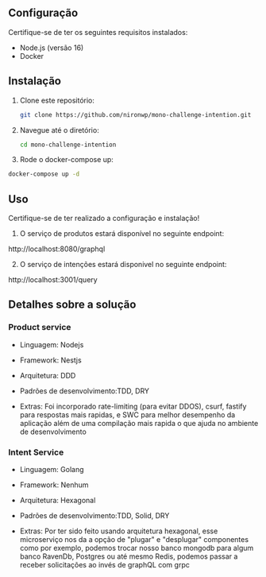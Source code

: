 ## Configuração

Certifique-se de ter os seguintes requisitos instalados:

- Node.js (versão 16)
- Docker

## Instalação

1. Clone este repositório:

   ```bash
   git clone https://github.com/nironwp/mono-challenge-intention.git
   ```
2. Navegue até o diretório:

   ```bash
   cd mono-challenge-intention
   ```
3. Rode o docker-compose up:

```bash
docker-compose up -d
```

## Uso

Certifique-se de ter realizado a configuração e instalação!

1. O serviço de produtos estará disponível no seguinte endpoint:

http://localhost:8080/graphql

2. O serviço de intenções estará disponivel no seguinte endpoint:

http://localhost:3001/query

## Detalhes sobre a solução

### Product service

- Linguagem: Nodejs
- Framework: Nestjs
- Arquitetura: DDD
- Padrões de desenvolvimento:TDD, DRY

- Extras: Foi incorporado rate-limiting (para evitar DDOS), csurf, fastify para
  respostas mais rapidas, e SWC para melhor desempenho da aplicação além de uma
  compilação mais rapida o que ajuda no ambiente de desenvolvimento

### Intent Service

- Linguagem: Golang
- Framework: Nenhum
- Arquitetura: Hexagonal
- Padrões de desenvolvimento:TDD, Solid, DRY

- Extras: Por ter sido feito usando arquitetura hexagonal, esse microserviço nos
  da a opção de "plugar" e "desplugar" componentes como por exemplo, podemos
  trocar nosso banco mongodb para algum banco RavenDb, Postgres ou até mesmo
  Redis, podemos passar a receber solicitações ao invés de graphQL com grpc
